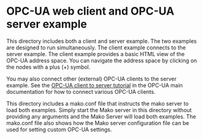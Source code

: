 # OPC-UA web client and OPC-UA server example

This directory includes both a client and server example. The two
examples are designed to run simultaneously. The client example
connects to the server example. The client example provides a basic
HTML view of the OPC-UA address space. You can navigate the address
space by clicking on the nodes with a plus (+) symbol.

You may also connect other (external) OPC-UA clients to the server
example. See the
[OPC-UA client to server tutorial](https://realtimelogic.com/ba/opcua/thirdparty_clients.html)
in the OPC-UA main documentation for how to connect various OPC-UA
clients.

This directory includes a mako.conf file that instructs the mako
server to load both examples. Simply start the Mako server in this
directory without providing any arguments and the Mako Server will
load both examples. The mako.conf file also shows how the Mako server
configuration file can be used for setting custom OPC-UA settings.

